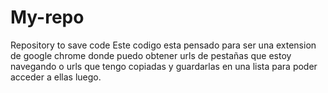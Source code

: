# My-repo
Repository to save code
Este codigo esta pensado para ser una extension de google chrome donde puedo obtener urls de pestañas que estoy navegando o urls que tengo copiadas
y guardarlas en una lista para poder acceder a ellas luego.
